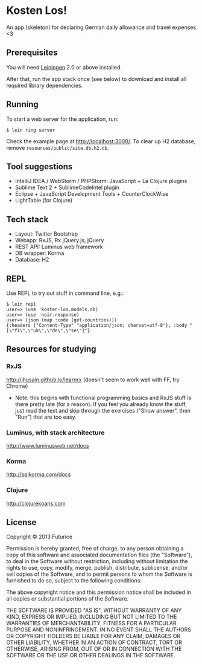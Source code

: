 # Kosten Los!

An app (skeleton) for declaring German daily allowance and travel expenses <3

## Prerequisites

You will need [Leiningen][1] 2.0 or above installed.

[1]: https://github.com/technomancy/leiningen

After that, run the app stack once (see below) to download and install all required library dependencies.

## Running

To start a web server for the application, run:

    $ lein ring server

Check the example page at [http://localhost:3000/](http://localhost:3000/).
To clear up H2 database, remove `resources/public/site.db.h2.db`.

## Tool suggestions

* IntelliJ IDEA / WebStorm / PHPStorm: JavaScript + La Clojure plugins
* Sublime Text 2 + SublimeCodeIntel plugin
* Eclipse + JavaScript Development Tools + CounterClockWise
* LightTable (for Clojure)

## Tech stack

* Layout: Twitter Bootstrap
* Webapp: RxJS, Rx.jQuery.js, jQuery
* REST API: Luminus web framework
* DB wrapper: Korma
* Database: H2

## REPL

Use REPL to try out stuff in command line, e.g.:

    $ lein repl
    user=> (use 'kosten-los.models.db)
    user=> (use 'noir.response)
    user=> (json (map :code (get-countries)))
    {:headers {"Content-Type" "application/json; charset=utf-8"}, :body "[\"fi\",\"uk\",\"de\",\"se\"]"}

## Resources for studying

### RxJS

http://jhusain.github.io/learnrx (doesn't seem to work well with FF, try Chrome)

* Note: this begins with functional programming basics and RxJS stuff is there pretty late (for a reason). If you feel you already know the stuff, just read the text and skip through the exercises ("Show answer", then "Run") that are too easy.

### Luminus, with stack architecture

http://www.luminusweb.net/docs

### Korma

http://sqlkorma.com/docs

### Clojure

http://clojurekoans.com

## License

Copyright © 2013 Futurice

Permission is hereby granted, free of charge, to any person obtaining a copy of this software and associated documentation files (the "Software"), to deal in the Software without restriction, including without limitation the rights to use, copy, modify, merge, publish, distribute, sublicense, and/or sell copies of the Software, and to permit persons to whom the Software is furnished to do so, subject to the following conditions:

The above copyright notice and this permission notice shall be included in all copies or substantial portions of the Software.

THE SOFTWARE IS PROVIDED "AS IS", WITHOUT WARRANTY OF ANY KIND, EXPRESS OR IMPLIED, INCLUDING BUT NOT LIMITED TO THE WARRANTIES OF MERCHANTABILITY, FITNESS FOR A PARTICULAR PURPOSE AND NONINFRINGEMENT. IN NO EVENT SHALL THE AUTHORS OR COPYRIGHT HOLDERS BE LIABLE FOR ANY CLAIM, DAMAGES OR OTHER LIABILITY, WHETHER IN AN ACTION OF CONTRACT, TORT OR OTHERWISE, ARISING FROM, OUT OF OR IN CONNECTION WITH THE SOFTWARE OR THE USE OR OTHER DEALINGS IN THE SOFTWARE.
